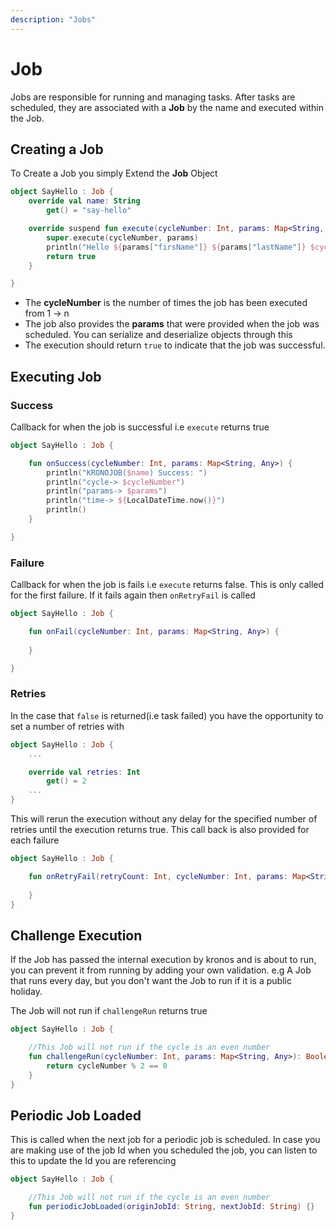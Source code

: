 ```yaml
---
description: "Jobs" 
---
```


# Job

Jobs are responsible for running and managing tasks. After tasks are scheduled, they are associated with a **Job** by
the name and executed within the Job.

## Creating a Job

To Create a Job you simply Extend the **Job** Object

```kotlin
object SayHello : Job {
    override val name: String
        get() = "say-hello"

    override suspend fun execute(cycleNumber: Int, params: Map<String, Any>): Boolean {
        super.execute(cycleNumber, params)
        println("Hello ${params["firsName"]} ${params["lastName"]} $cycleNumber")
        return true
    }

}
```

* The **cycleNumber** is the number of times the job has been executed from 1 -> n
* The job also provides the **params** that were provided when the job was scheduled. You can serialize and deserialize objects through this
* The execution should return `true` to indicate that the job was successful.

## Executing Job

### Success
Callback for when the job is successful i.e `execute` returns true
```kotlin
object SayHello : Job {

    fun onSuccess(cycleNumber: Int, params: Map<String, Any>) {
        println("KRONOJOB($name) Success: ")
        println("cycle-> $cycleNumber")
        println("params-> $params")
        println("time-> ${LocalDateTime.now()}")
        println()
    }

}
```

### Failure
Callback for when the job is fails i.e `execute` returns false.
This is only called for the first failure. 
If it fails again then `onRetryFail` is called
```kotlin
object SayHello : Job {

    fun onFail(cycleNumber: Int, params: Map<String, Any>) {
        
    }

}
```

### Retries
In the case that `false` is returned(i.e task failed) you have the opportunity to set a number of retries with

```kotlin
object SayHello : Job {
    ...

    override val retries: Int
        get() = 2
    ...
}
```

This will rerun the execution without any delay for the specified number of retries until the execution returns true.
This call back is also provided for each failure

```kotlin
object SayHello : Job {

    fun onRetryFail(retryCount: Int, cycleNumber: Int, params: Map<String, Any>) {
        
    }
}
```

## Challenge Execution
If the Job has passed the internal execution by kronos and is about to run, 
you can prevent it from running by adding your own validation. e.g
A Job that runs every day, but you don't want the Job to run if it is a public holiday.

The Job will not run if `challengeRun` returns true

```kotlin
object SayHello : Job {

    //This Job will not run if the cycle is an even number
    fun challengeRun(cycleNumber: Int, params: Map<String, Any>): Boolean {
        return cycleNumber % 2 == 0
    }
}
```

## Periodic Job Loaded
This is called when the next job for a periodic job is scheduled.
In case you are making use of the job Id when you scheduled the job, you can listen to this to update the Id 
you are referencing

```kotlin
object SayHello : Job {

    //This Job will not run if the cycle is an even number
    fun periodicJobLoaded(originJobId: String, nextJobId: String) {}
}
```


